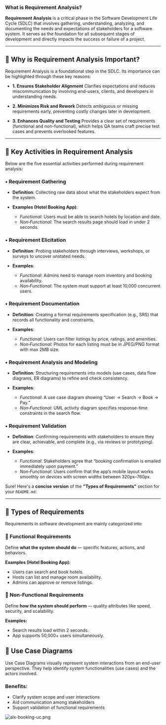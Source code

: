 ### What is Requirement Analysis?

**Requirement Analysis** is a critical phase in the Software Development Life Cycle (SDLC) that involves gathering, understanding, analyzing, and documenting the needs and expectations of stakeholders for a software system. It serves as the foundation for all subsequent stages of development and directly impacts the success or failure of a project.

---

## 📌 Why is Requirement Analysis Important?

Requirement Analysis is a foundational step in the SDLC. Its importance can be highlighted through these key reasons:

* **1. Ensures Stakeholder Alignment**
  Clarifies expectations and reduces miscommunication by involving end-users, clients, and developers in understanding needs.

* **2. Minimizes Risk and Rework**
  Detects ambiguous or missing requirements early, preventing costly changes later in development.

* **3. Enhances Quality and Testing**
  Provides a clear set of requirements (functional and non-functional), which helps QA teams craft precise test cases and prevents overlooked features.

---

## 🔧 Key Activities in Requirement Analysis

Below are the five essential activities performed during requirement analysis:

### • Requirement Gathering

* **Definition**: Collecting raw data about what the stakeholders expect from the system.
* **Examples (Hotel Booking App)**:

  * *Functional*: Users must be able to search hotels by location and date.
  * *Non‑Functional*: The search results page should load in under 2 seconds.

### • Requirement Elicitation

* **Definition**: Probing stakeholders through interviews, workshops, or surveys to uncover unstated needs.
* **Examples**:

  * *Functional*: Admins need to manage room inventory and booking availability.
  * *Non‑Functional*: The system must support at least 10,000 concurrent users.

### • Requirement Documentation

* **Definition**: Creating a formal requirements specification (e.g., SRS) that records all functionality and constraints.
* **Examples**:

  * *Functional*: Users can filter listings by price, ratings, and amenities.
  * *Non‑Functional*: Photos for each listing must be in JPEG/PNG format with max 2MB size.

### • Requirement Analysis and Modeling

* **Definition**: Structuring requirements into models (use cases, data flow diagrams, ER diagrams) to refine and check consistency.
* **Examples**:

  * *Functional*: A use case diagram showing “User → Search → Book → Pay.”
  * *Non‑Functional*: UML activity diagram specifies response-time constraints in the search flow.

### • Requirement Validation

* **Definition**: Confirming requirements with stakeholders to ensure they are clear, achievable, and complete (e.g., via reviews or prototyping).
* **Examples**:

  * *Functional*: Stakeholders agree that “booking confirmation is emailed immediately upon payment.”
  * *Non‑Functional*: Users confirm that the app’s mobile layout works smoothly on devices with screen widths between 320px–760px.
    
Sure! Here's a **concise version** of the **"Types of Requirements"** section for your `README.md`:

---

## 📂 Types of Requirements

Requirements in software development are mainly categorized into:

### 🔸 Functional Requirements

Define **what the system should do** — specific features, actions, and behaviors.

**Examples (Hotel Booking App):**

* Users can search and book hotels.
* Hosts can list and manage room availability.
* Admins can approve or remove listings.

### 🔹 Non-Functional Requirements

Define **how the system should perform** — quality attributes like speed, security, and scalability.

**Examples:**

* Search results load within 2 seconds.
* App supports 50,000+ users simultaneously.

## 📘 Use Case Diagrams

Use Case Diagrams visually represent system interactions from an end-user perspective. They help identify system functionalities (use cases) and the actors involved.

### Benefits:
- Clarify system scope and user interactions
- Aid communication among stakeholders
- Support validation of functional requirements

![alx-booking-uc.png](./A_use_case_diagram_for_a_booking_system_is_display.png)
